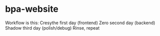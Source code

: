 # bpa-website
Workflow is this:
Cresythe first day (frontend)
Zero second day (backend)
Shadow third day (polish/debug)
Rinse, repeat
